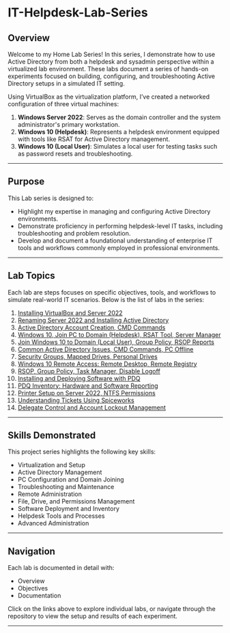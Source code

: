 # IT-Helpdesk-Lab-Series

## Overview

Welcome to my Home Lab Series! In this series, I demonstrate how to use Active Directory from both a helpdesk and sysadmin perspective within a virtualized lab environment. These labs document a series of hands-on experiments focused on building, configuring, and troubleshooting Active Directory setups in a simulated IT setting.

Using VirtualBox as the virtualization platform, I’ve created a networked configuration of three virtual machines:

1. **Windows Server 2022**: Serves as the domain controller and the system administrator's primary workstation.
2. **Windows 10 (Helpdesk)**: Represents a helpdesk environment equipped with tools like RSAT for Active Directory management.
3. **Windows 10 (Local User)**: Simulates a local user for testing tasks such as password resets and troubleshooting.

---

## Purpose

This Lab series is designed to:

- Highlight my expertise in managing and configuring Active Directory environments.
- Demonstrate proficiency in performing helpdesk-level IT tasks, including troubleshooting and problem resolution.
- Develop and document a foundational understanding of enterprise IT tools and workflows commonly employed in professional environments.

---

## Lab Topics

Each lab are steps focuses on specific objectives, tools, and workflows to simulate real-world IT scenarios. Below is the list of labs in the series:

1. [Installing VirtualBox and Server 2022](https://github.com/Simokid/Installing-VirtualBox-and-Server-2022) 
2. [Renaming Server 2022 and Installing Active Directory](https://github.com/Simokid/Renaming-Server-2022-and-Installing-Active-Directory/tree/main)
3. [Active Directory Account Creation, CMD Commands](https://github.com/Simokid/Active-Directory-Account-Creation-CMD-Commands)
4. [Windows 10, Join PC to Domain (Helpdesk), RSAT Tool, Server Manager](https://github.com/Simokid/Windows-10-Join-PC-to-Domain-Helpdesk-RSAT-Tool-Server-Manager/tree/main)
5. [Join Windows 10 to Domain (Local User), Group Policy, RSOP Reports](https://github.com/Simokid/Join-Windows-10-to-Domain-Local-User-Group-Policy-RSOP-Reports/tree/main)
6. [Common Active Directory Issues, CMD Commands, PC Offline](https://github.com/Simokid/Common-Active-Directory-Issues-CMD-Commands-PC-Offline)
7. [Security Groups, Mapped Drives, Personal Drives](https://www.notion.so/Lab7)
8. [Windows 10 Remote Access: Remote Desktop, Remote Registry](https://www.notion.so/Lab8)
9. [RSOP, Group Policy, Task Manager, Disable Logoff](https://www.notion.so/Lab9)
10. [Installing and Deploying Software with PDQ](https://www.notion.so/Lab10)
11. [PDQ Inventory: Hardware and Software Reporting](https://www.notion.so/Lab11)
12. [Printer Setup on Server 2022, NTFS Permissions](https://www.notion.so/Lab12)
13. [Understanding Tickets Using Spiceworks](https://www.notion.so/Lab13)
14. [Delegate Control and Account Lockout Management](https://www.notion.so/Lab14)

---

## Skills Demonstrated

This project series highlights the following key skills:

- Virtualization and Setup
- Active Directory Management
- PC Configuration and Domain Joining
- Troubleshooting and Maintenance
- Remote Administration
- File, Drive, and Permissions Management
- Software Deployment and Inventory
- Helpdesk Tools and Processes
- Advanced Administration

---

## Navigation

Each lab is documented in detail with:

- Overview
- Objectives
- Documentation

Click on the links above to explore individual labs, or navigate through the repository to view the setup and results of each experiment.

---


